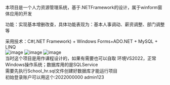 本项目是一个人力资源管理系统，基于.NETFramework的设计，属于winform窗体应用的开发

功能：实现基本增删改查，具体功能表现为：基本人事调动、薪资调整、部门调整等

采用技术：C#(.NET Framework) + Windows Forms+ADO.NET + MySQL + LINQ                                                          
![image](https://github.com/user-attachments/assets/449dc01b-af21-453e-8723-f63d97f996aa)
![image](https://github.com/user-attachments/assets/40a019ee-dd4b-4276-9055-2c29b9799a32)
![image](https://github.com/user-attachments/assets/610e768c-91b4-4312-9dc0-8ec6d50ef377)                                                                                                                  
当时这个项目是用作课程设计的，如果有需要也可以自取                                                                                                                                                                      环境VS2022，正常Windows操作系统；数据库用的是SQLService                                                                                                                                                        
                需要先执行School_hr.sql文件创建好数据库才能运行项目                                                                                                                                                  
                初始登录账户可以用这个:2022000000   admin123                                                                                                                                                          

